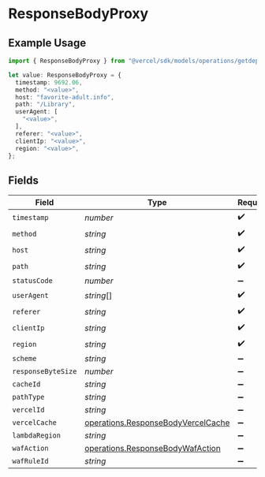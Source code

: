 # ResponseBodyProxy

## Example Usage

```typescript
import { ResponseBodyProxy } from "@vercel/sdk/models/operations/getdeploymentevents.js";

let value: ResponseBodyProxy = {
  timestamp: 9692.06,
  method: "<value>",
  host: "favorite-adult.info",
  path: "/Library",
  userAgent: [
    "<value>",
  ],
  referer: "<value>",
  clientIp: "<value>",
  region: "<value>",
};
```

## Fields

| Field                                                                                    | Type                                                                                     | Required                                                                                 | Description                                                                              |
| ---------------------------------------------------------------------------------------- | ---------------------------------------------------------------------------------------- | ---------------------------------------------------------------------------------------- | ---------------------------------------------------------------------------------------- |
| `timestamp`                                                                              | *number*                                                                                 | :heavy_check_mark:                                                                       | N/A                                                                                      |
| `method`                                                                                 | *string*                                                                                 | :heavy_check_mark:                                                                       | N/A                                                                                      |
| `host`                                                                                   | *string*                                                                                 | :heavy_check_mark:                                                                       | N/A                                                                                      |
| `path`                                                                                   | *string*                                                                                 | :heavy_check_mark:                                                                       | N/A                                                                                      |
| `statusCode`                                                                             | *number*                                                                                 | :heavy_minus_sign:                                                                       | N/A                                                                                      |
| `userAgent`                                                                              | *string*[]                                                                               | :heavy_check_mark:                                                                       | N/A                                                                                      |
| `referer`                                                                                | *string*                                                                                 | :heavy_check_mark:                                                                       | N/A                                                                                      |
| `clientIp`                                                                               | *string*                                                                                 | :heavy_check_mark:                                                                       | N/A                                                                                      |
| `region`                                                                                 | *string*                                                                                 | :heavy_check_mark:                                                                       | N/A                                                                                      |
| `scheme`                                                                                 | *string*                                                                                 | :heavy_minus_sign:                                                                       | N/A                                                                                      |
| `responseByteSize`                                                                       | *number*                                                                                 | :heavy_minus_sign:                                                                       | N/A                                                                                      |
| `cacheId`                                                                                | *string*                                                                                 | :heavy_minus_sign:                                                                       | N/A                                                                                      |
| `pathType`                                                                               | *string*                                                                                 | :heavy_minus_sign:                                                                       | N/A                                                                                      |
| `vercelId`                                                                               | *string*                                                                                 | :heavy_minus_sign:                                                                       | N/A                                                                                      |
| `vercelCache`                                                                            | [operations.ResponseBodyVercelCache](../../models/operations/responsebodyvercelcache.md) | :heavy_minus_sign:                                                                       | N/A                                                                                      |
| `lambdaRegion`                                                                           | *string*                                                                                 | :heavy_minus_sign:                                                                       | N/A                                                                                      |
| `wafAction`                                                                              | [operations.ResponseBodyWafAction](../../models/operations/responsebodywafaction.md)     | :heavy_minus_sign:                                                                       | N/A                                                                                      |
| `wafRuleId`                                                                              | *string*                                                                                 | :heavy_minus_sign:                                                                       | N/A                                                                                      |
